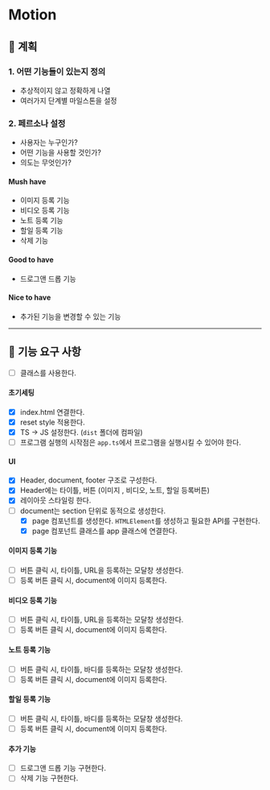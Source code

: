 # Motion

## 📌 계획

### 1. 어떤 기능들이 있는지 정의

- 추상적이지 않고 정확하게 나열
- 여러가지 단계별 마일스톤을 설정

### 2. 페르소나 설정

- 사용자는 누구인가?
- 어떤 기능을 사용할 것인가?
- 의도는 무엇인가?

#### Mush have

- 이미지 등록 기능
- 비디오 등록 기능
- 노트 등록 기능
- 할일 등록 기능
- 삭제 기능

#### Good to have

- 드로그앤 드롭 기능

#### Nice to have

- 추가된 기능을 변경할 수 있는 기능

---

## 🚀 기능 요구 사항

- [ ] 클래스를 사용한다.

#### 초기세팅

- [x] index.html 연결한다.
- [x] reset style 적용한다.
- [x] TS → JS 설정한다. (`dist` 폴더에 컴파일)
- [ ] 프로그램 실행의 시작점은 `app.ts`에서 프로그램을 실행시킬 수 있어야 한다.

#### UI

- [x] Header, document, footer 구조로 구성한다.
- [x] Header에는 타이틀, 버튼 (이미지 , 비디오, 노트, 할일 등록버튼)
- [x] 레이아웃 스타일링 한다.
- [ ] document는 section 단위로 동적으로 생성한다.
  - [x] page 컴포넌트를 생성한다. `HTMLElement`를 생성하고 필요한 API를 구현한다.
  - [x] page 컴포넌트 클래스를 app 클래스에 연결한다.

#### 이미지 등록 기능

- [ ] 버튼 클릭 시, 타이틀, URL을 등록하는 모달창 생성한다.
- [ ] 등록 버튼 클릭 시, document에 이미지 등록한다.

#### 비디오 등록 기능

- [ ] 버튼 클릭 시, 타이틀, URL을 등록하는 모달창 생성한다.
- [ ] 등록 버튼 클릭 시, document에 이미지 등록한다.

#### 노트 등록 기능

- [ ] 버튼 클릭 시, 타이틀, 바디를 등록하는 모달창 생성한다.
- [ ] 등록 버튼 클릭 시, document에 이미지 등록한다.

#### 할일 등록 기능

- [ ] 버튼 클릭 시, 타이틀, 바디를 등록하는 모달창 생성한다.
- [ ] 등록 버튼 클릭 시, document에 이미지 등록한다.

#### 추가 기능

- [ ] 드로그앤 드롭 기능 구현한다.
- [ ] 삭제 기능 구현한다.
